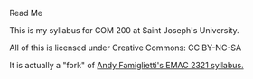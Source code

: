 Read Me

This is my syllabus for COM 200 at Saint Joseph's University.

All of this is licensed under Creative Commons: CC BY-NC-SA

It is actually a "fork" of [Andy Famiglietti's EMAC 2321 syllabus.](https://github.com/afamiglietti)
